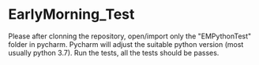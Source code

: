 # EarlyMorning_Test
Please after clonning the repository, open/import only the "EMPythonTest" folder in pycharm.
Pycharm will adjust the suitable python version (most usually python 3.7).
Run the tests, all the tests should be passes.
